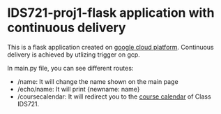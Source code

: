 # IDS721-proj1-flask application with continuous delivery
This is a flask application created on [google cloud platform](https://cloud.google.com). Continuous delivery is achieved by utlizing trigger on gcp.

In main.py file, you can see different routes:
* /name: It will change the name shown on the main page
* /echo/name: It will print {newname: name}
* /coursecalendar: It will redirect you to the [course calendar](https://noahgift.github.io/cloud-data-analysis-at-scale/calendar) of Class IDS721.
